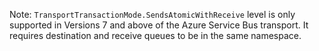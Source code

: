 Note: `TransportTransactionMode.SendsAtomicWithReceive` level is only supported in Versions 7 and above of the Azure Service Bus transport. It requires destination and receive queues to be in the same namespace.